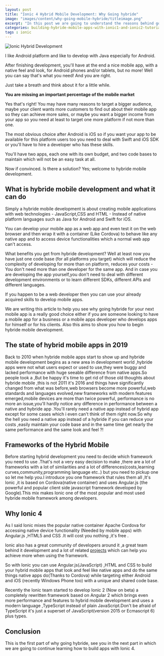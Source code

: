 ```yaml
---
layout: post
title: "Ionic 4 Hybrid Mobile Development: Why Going hybride"
image: "images/content/why-going-mobile-hybride/titleimage.png"
excerpt: "In this post we are going to understand the reasons behind going hybride for mobile apps developers"
categories: building-hybride-mobile-apps-with-ionic1-and-ionic2-tutorials
tags : ionic 
---
```


![Ionic Hybrid Development](/images/content/why-going-mobile-hybride/bigimage.png)


I like Android platform and like to develop with Java especially for Android. 

After finishing development, you'll have at the end a nice mobile app, with a native feel and look, for Android phones and/or tablets, but no more! Well you can say that's what you need! And you are right. 

Just take a breath and think about it for a little while.

**You are missing an important percentage of the mobile market**


Yes that's right! You may have many reasons to target a bigger audience, maybe your client wants more customers to find out about their mobile app so they can achieve more sales, or maybe you want a bigger income from your app so you need at least to target one more platform if not more than one. 

The most obvious choice after Android is iOS so if you want your app to be available for this platform users too you need to deal with Swift and iOS SDK or you'll have to hire a developer who has these skills. 

You'll have two apps, each one with its own budget, and two code bases to maintain which will not be an easy task at all. 

Now if convinced. Is there a solution? Yes; welcome to hybride mobile development.

## What is hybride mobile development and what it can do 

 Simply a hybride mobile development is about creating mobile applications with web technologies - JavaScript,CSS and HTML - Instead of native platform languages such as Java for Android and Swift for iOS.  
 
 You can develop your mobile app as a web app and even test it on the web browser and then wrap it with a container (Like Cordova) to behave like any native app and to access device functionalities which a normal web app can't access. 
 
What benefits you get from hybride development? Well at least now you have just one code base (for all platforms you target) which will reduce the complexity of developing for more than on platform, reduces your costs - You don't need more than one developer for the same app. And in case you are developing the app yourself,you don't need to deal with different development environments or to learn different SDKs, different APIs and different languages.

If you happen to be a web developer then you can use your already acquired skills to develop mobile apps.

We are writing this article to help you see why going hybride for your next mobile app is a really good choice either if you are someone looking to have a mobile app for a business or a mobile apps developer who develops apps for himself or for his clients. Also this  aims to show you how to begin hybride mobile development.

## The state of hybrid mobile apps in 2019

Back to 2010 when hybride mobile apps start to show up and hybride mobile development begins as a new area in development world ,hybride apps  were not what users expect or used to use,they were buggy and lacked performance with huge seeable difference from native apps.So people took a ,But be happy it's time to get rid of those old thoughts about hybride mobile ,this is not 2011 it's 2016 and things have significantly changed from what was before,web browsers become more powerful,web standards and languages evolved,new frameworks with modern features emerged,mobile devices are more than twice powerful, performance is no more an issue,you'll hardly notice any difference in performance between a native and hybride app .You'll rarely need a native app instead of hybrid app except for some cases which i even can't think of them right now.So why the hell you need a native app instead of a hybride if you can reduce your costs ,easily maintain your code base and in the same time get nearly the same performance and the same look and feel ?!

## Frameworks of the Hybrid Mobile


Before starting hybrid development you need to decide which framework you need to use .That's not a very easy decision to make ,there are a lot of frameworks with a lot of similarities and a lot of differences(costs,learning curves,community,programming language etc..) but you need to pickup one so let me help you.I introduce you one framework that rules them all ,It's Ionic ,it is based on Cordova(native container) and uses Angular.js (the powerful and popular client side javascript framework developed by Google).This mix makes Ionic one of the most popular and most used hybride mobile framework among developers.

## Why Ionic 4

As I said Ionic mixes the popular native container Apache Cordova for accessing native device functionality (Needed by mobile apps) with Angular.js ,HTML5 and CSS .It will cost you nothing ,it's free .

Ionic also has a great community of developers around it ,a great team behind it development and a lot of related [projects](http://ngcordova.com/) which can help you achieve more when using the framework.

So with Ionic you can use Angular.js(JavaScript) ,HTML and CSS to build your hybrid mobile apps that look and feel like native apps and do the same things native apps do(Thanks to Cordova) while targeting either Android and iOS (recently Windows Phone too) with a unique and shared code base.

Recently the Ionic team started to develop Ionic 2 (Now on beta) a completely rewritten framework based on Angular 2 which brings even more performance and features to hybrid mobile development and uses a modern language ,TypeScript instead of plain JavaScript.Don't be afraid of TypeScript it's just a superset of JavaScript(version 2015 or Ecmascript 6) plus types.



## Conclusion

This is the first part of why going hybride, see you in the next part in which we are going to continue learning how to build apps with Ionic 4.





 

 






